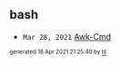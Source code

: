 ## bash


* <code>Mar 28, 2021</code> [Awk-Cmd](2021-03-28T15-55-03-awk-cmd.md)

<sup><sub>generated 18 Apr 2021 21:25:40 by <a href='https://github.com/senorprogrammer/til'>til</a></sub></sup>
